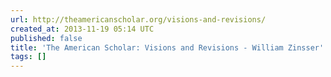 ```yaml
---
url: http://theamericanscholar.org/visions-and-revisions/
created_at: 2013-11-19 05:14 UTC
published: false
title: 'The American Scholar: Visions and Revisions - William Zinsser'
tags: []
---
```



